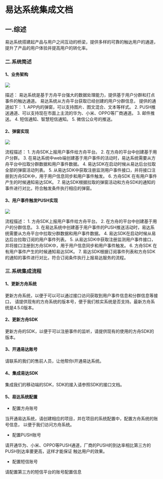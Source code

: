 # 易达系统集成文档

## 一.综述

易达系统搭建起产品与用户之间互动的桥梁，提供多样的可靠的触达用户的通道，提升了产品的用户体验并提高用户的转化率。

### 二.系统简述

#### 1、业务架构

![](https://s2.ax1x.com/2019/10/14/uzf7Xn.png)

描述： 易达系统是基于方舟平台强大的数据处理能力，提供基于用户分群和打点事件的触达通道。 易达系统从方舟平台获取已经创建的用户分群信息， 提供的通道如下： 1. APP内的弹窗，可以支持图片、图文混合、文本等样式。 2. PUSH推送通道、可以支持现在市面上主流的华为、小米、OPPO等厂商通道。 3. 邮件推送。 4. 短信通知、智慧短信通知。 5. 微信公众号的推送。

#### 2、弹窗实现

![](https://s2.ax1x.com/2019/10/14/KSkp2F.png)

流程描述： 1. 方舟SDK上报用户事件给方舟平台。 2. 在方舟的平台中创建基于用户分群。 3. 在易达系统中web端创建基于用户事件的活动时，易达系统需要从方舟平台中拉取分群数据和用户事件数据。 4. 易达SDK在启动时候从易达后台拉取全部的弹窗活动列表。 5. 从易达SDK中获取注册监测用户事件接口，并将接口注册到方舟SDK中，用于用户信息同步和用户事件触发。 6. 方舟SDK 在有用户事件产生的时候通知易达SDK。 7. 易达SDK根据拉取的弹窗活动和方舟SDK的通知的事件进行对比，符合触发条件执行相应的弹窗。

#### 3、用户事件触发PUSH实现

![](https://s2.ax1x.com/2019/10/14/KSllLV.png)

流程描述： 1. 方舟SDK上报用户事件给方舟平台。 2. 在方舟的平台中创建基于用户的分群信息。 3. 在易达系统中创建基于用户事件的PUSH推送活动时，易达系统需要从方舟平台中拉取分群数据和用户事件数据。 4. 易达SDK在启动时候从易达后台拉取订阅的用户事件列表。 5. 从易达SDK中获取注册监测用户事件接口，并将接口注册到方舟SDK中，用于用户信息同步和用户事件触发。 6. 方舟SDK 在有用户事件产生的时候通知易达SDK。 7. 易达SDK根据订阅事件列表和方舟SDK的通知的事件进行对比，符合订阅条件执行上报易达服务的流程。

### 三.系统集成流程

#### 1、更新方舟系统

更新方舟系统，以便于可以可以通过接口访问获取到用户事件信息和分群信息等接口， 请提供现有的方舟系统的版本号，便于我们核实系统是否支持。最新方舟系统是4.5.0版本。

#### 2、更新方舟SDK

更新方舟的SDK，以便于可以注册事件的监听，请提供现有的使用的方舟SDK的版本。

#### 3、开通易达账号

请联系的我们的售前人员，让他帮你i开通易达系统。

#### 4、集成易达SDK

集成我们的移动端的SDK，SDK的接入请参照SDK的接口文档。

#### 5、易达系统配置

* 配置方舟账号

当开通易达系统，请创建相应的项目，并在项目的系统配置中，配置方舟系统的账号信息， 以便于我们访问方舟系统。

* 配置PUSH账号

请开通华为、小米、OPPO等PUSH通道，厂商的PUSH的到达率相比第三方的PUSH到达率要更高，这样才能保证 触达用户的效果。

* 配置短信账号

请配置第三方的短信平台的账号配置信息

